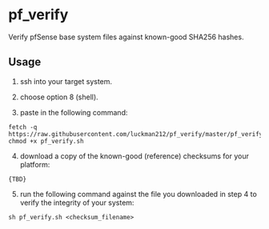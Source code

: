 # pf_verify
Verify pfSense base system files against known-good SHA256 hashes.

## Usage
1. ssh into your target system.

2. choose option 8 (shell).

3. paste in the following command:
```
fetch -q https://raw.githubusercontent.com/luckman212/pf_verify/master/pf_verify.sh; chmod +x pf_verify.sh
```
4. download a copy of the known-good (reference) checksums for your platform:
```
{TBD}
```
5. run the following command against the file you downloaded in step 4 to verify the integrity of your system:
```
sh pf_verify.sh <checksum_filename>
```
